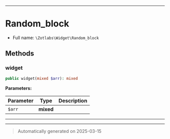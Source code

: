 ***

# Random_block





* Full name: `\Zotlabs\Widget\Random_block`




## Methods


### widget



```php
public widget(mixed $arr): mixed
```








**Parameters:**

| Parameter | Type | Description |
|-----------|------|-------------|
| `$arr` | **mixed** |  |





***


***
> Automatically generated on 2025-03-15
